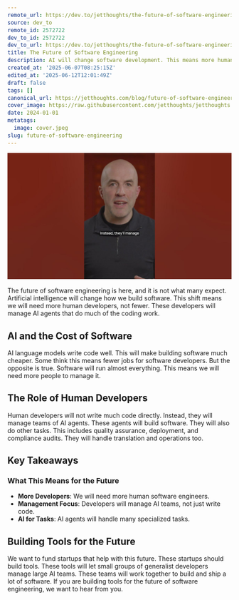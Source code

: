 ```yaml
---
remote_url: https://dev.to/jetthoughts/the-future-of-software-engineering-445m
source: dev_to
remote_id: 2572722
dev_to_id: 2572722
dev_to_url: https://dev.to/jetthoughts/the-future-of-software-engineering-445m
title: The Future of Software Engineering
description: AI will change software development. This means more human developers are needed to manage AI agents. Learn how AI will lower software costs and create new roles for engineers.
created_at: '2025-06-07T08:25:15Z'
edited_at: '2025-06-12T12:01:49Z'
draft: false
tags: []
canonical_url: https://jetthoughts.com/blog/future-of-software-engineering/
cover_image: https://raw.githubusercontent.com/jetthoughts/jetthoughts.github.io/master/content/blog/future-of-software-engineering/cover.jpeg
date: 2024-01-01
metatags:
  image: cover.jpeg
slug: future-of-software-engineering
---
```

[![The Future of Software Engineering](file_0.jpg)](https://www.youtube.com/watch?v=a-O7vv0ZfNg)

The future of software engineering is here, and it is not what many expect. Artificial intelligence will change how we build software. This shift means we will need more human developers, not fewer. These developers will manage AI agents that do much of the coding work.

## AI and the Cost of Software

AI language models write code well. This will make building software much cheaper. Some think this means fewer jobs for software developers. But the opposite is true. Software will run almost everything. This means we will need more people to manage it.

## The Role of Human Developers

Human developers will not write much code directly. Instead, they will manage teams of AI agents. These agents will build software. They will also do other tasks. This includes quality assurance, deployment, and compliance audits. They will handle translation and operations too.

## Key Takeaways

### What This Means for the Future

*   **More Developers**: We will need more human software engineers.
*   **Management Focus**: Developers will manage AI teams, not just write code.
*   **AI for Tasks**: AI agents will handle many specialized tasks.

## Building Tools for the Future

We want to fund startups that help with this future. These startups should build tools. These tools will let small groups of generalist developers manage large AI teams. These teams will work together to build and ship a lot of software. If you are building tools for the future of software engineering, we want to hear from you.
